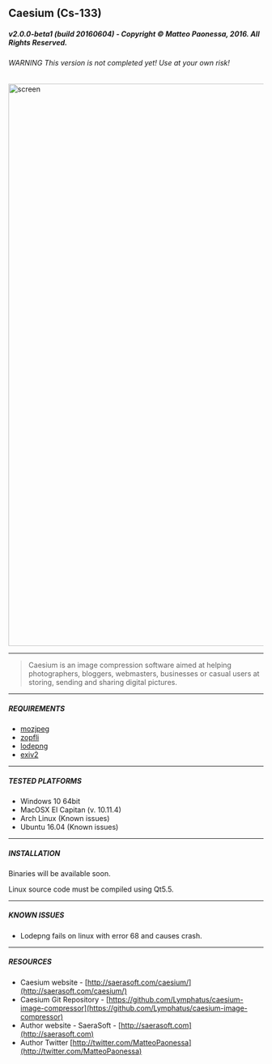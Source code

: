 ## Caesium (Cs-133)
##### v2.0.0-beta1 (build 20160604) - Copyright &copy; Matteo Paonessa, 2016. All Rights Reserved.
###### WARNING This version is not completed yet! Use at your own risk!

<img width="1111" alt="screen" src="https://cloud.githubusercontent.com/assets/12133996/15804910/c59544d4-2b19-11e6-97d3-ac36d6373889.png">

----------

> Caesium is an image compression software aimed at helping photographers, bloggers, webmasters, businesses or casual users at storing, sending and sharing digital pictures.

----------

##### REQUIREMENTS
* [mozjpeg](https://github.com/mozilla/mozjpeg)
* [zopfli](https://github.com/google/zopfli)
* [lodepng](https://github.com/lvandeve/lodepng)
* [exiv2](http://www.exiv2.org/)

----------

##### TESTED PLATFORMS
* Windows 10 64bit
* MacOSX El Capitan (v. 10.11.4)
* Arch Linux (Known issues)
* Ubuntu 16.04 (Known issues)

----------

##### INSTALLATION
Binaries will be available soon.

Linux source code must be compiled using Qt5.5.

----------

##### KNOWN ISSUES
* Lodepng fails on linux with error 68 and causes crash.

----------

##### RESOURCES
* Caesium website - [http://saerasoft.com/caesium/](http://saerasoft.com/caesium/)
* Caesium Git Repository - [https://github.com/Lymphatus/caesium-image-compressor](https://github.com/Lymphatus/caesium-image-compressor)
* Author website - SaeraSoft - [http://saerasoft.com](http://saerasoft.com)
* Author Twitter [http://twitter.com/MatteoPaonessa](http://twitter.com/MatteoPaonessa)

